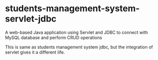 # students-management-system-servlet-jdbc

A web-based Java application using Servlet and JDBC to connect with MySQL database and perform CRUD operations

This is same as students management system jdbc, but the integration of servlet gives it a different life.
